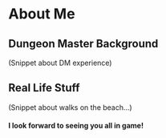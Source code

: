 <!-- Render in Homebrewery -->
<!-- DM Introduction -->
<!-- Post in Forums 2/4 -->

<!-- Reference URLS -->
[Repo Files]: https://github.com/Tougher-Together-DnD/default-game-assets/tree/main/campaign-details "Tougher Together Files"

<!-- Images -->
<!--
[Main Banner]: https://raw.githubusercontent.com/Tougher-Together-DnD/default-game-assets/main/campaign-details/images/important-links-banner.png#banner "Fantasy characters playing DnD."
-->

<style>
/* CSS style for NaturalCrit Homebrew render. */
.phb#p1{ text-align:left; }
.phb#p1:after{ display:none; }
.phb p+p { margin-top:.2em; }
.phb blockquote { margin-top:1em; margin-bottom:2em; }
.phb h1, .phb h2, .phb h3, .phb h4, sup, span { color:#006699; }
span { font-weight:bold; }
ul li { line-height:2; }
.phb table tbody tr td { border:1px solid #1C6EA4; text-align:left; }
th:empty { display:none; }

/* css for markdown */
img[src*="#banner"] { display:block; margin-left:auto; margin-right:auto; width:750px; }
</style>

# About Me

## Dungeon Master Background
(Snippet about DM experience)

## Real Life Stuff
(Snippet about walks on the beach...)

#### I look forward to seeing you all in game!
